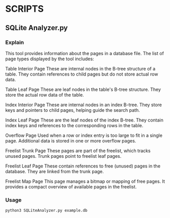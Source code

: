 # SCRIPTS 
## SQLite Analyzer.py
### Explain
This tool provides information about the pages in a database file.
The list of page types displayed by the tool includes:

Table Interior Page
These are internal nodes in the B-tree structure of a table.
They contain references to child pages but do not store actual row data.

Table Leaf Page
These are leaf nodes in the table's B-tree structure.
They store the actual row data of the table.

Index Interior Page
These are internal nodes in an index B-tree.
They store keys and pointers to child pages, helping guide the search path.

Index Leaf Page
These are the leaf nodes of the index B-tree.
They contain index keys and references to the corresponding rows in the table.

Overflow Page
Used when a row or index entry is too large to fit in a single page.
Additional data is stored in one or more overflow pages.

Freelist Trunk Page
These pages are part of the freelist, which tracks unused pages.
Trunk pages point to freelist leaf pages.

Freelist Leaf Page
These contain references to free (unused) pages in the database.
They are linked from the trunk page.

Freelist Map Page
This page manages a bitmap or mapping of free pages.
It provides a compact overview of available pages in the freelist.
### Usage
```
python3 SQLiteAnalyzer.py example.db
```
